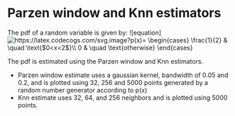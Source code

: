 # Parzen window and Knn estimators
The pdf of a random variable is given by: 
![equation]<img src="https://latex.codecogs.com/svg.image?p(x)=&space;\begin{cases}&space;\frac{1}{2}&space;&&space;\quad&space;\text{$0<x<2$}\\&space;0&space;&&space;\quad&space;\text{otherwise}&space;\end{cases}" title="https://latex.codecogs.com/svg.image?p(x)= \begin{cases} \frac{1}{2} & \quad \text{$0<x<2$}\\ 0 & \quad \text{otherwise} \end{cases}" />

The pdf is estimated using the Parzen window and Knn estimators.
- Parzen window estimate uses a gaussian kernel, bandwidth of 0.05 and 0.2, 
  and is plotted using 32, 256 and 5000 points generated by a random number generator according to p(x)  
- Knn estimate uses 32, 64, and 256 neighbors and is plotted using 5000 points.
